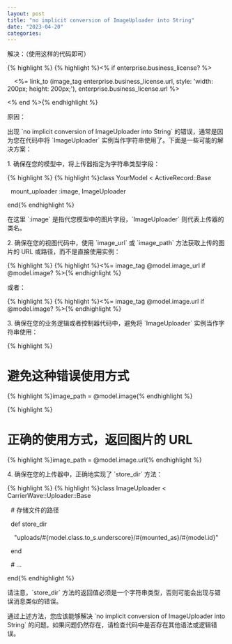 ```yaml
---
layout: post
title: "no implicit conversion of ImageUploader into String"
date: "2023-04-20"
categories: 
---
```

<p>解决：（使用这样的代码即可）</p>

{% highlight %}
{% highlight %}&lt;% if enterprise.business_license? %&gt;

&nbsp;&nbsp;&nbsp; &lt;%= link_to (image_tag enterprise.business_license.url, style: &#39;width: 200px; height: 200px;&#39;), enterprise.business_license.url %&gt;

&lt;% end %&gt;{% endhighlight %}

<p>原因：</p>

<p>出现 `no implicit conversion of ImageUploader into String` 的错误，通常是因为您在代码中将 `ImageUploader` 实例当作字符串使用了。下面是一些可能的解决方案：</p>

<p>1. 确保在您的模型中，将上传器指定为字符串类型字段：</p>

{% highlight %}
{% highlight %}class YourModel &lt; ActiveRecord::Base

&nbsp; mount_uploader :image, ImageUploader

end{% endhighlight %}

<p>在这里 `:image` 是指代您模型中的图片字段，`ImageUploader` 则代表上传器的类名。</p>

<p>2. 确保在您的视图代码中，使用 `image_url` 或 `image_path` 方法获取上传的图片的 URL 或路径，而不是直接使用实例：</p>

{% highlight %}
{% highlight %}&lt;%= image_tag @model.image_url if @model.image? %&gt;{% endhighlight %}

<p>或者：</p>

{% highlight %}
{% highlight %}&lt;%= image_tag @model.image.url if @model.image? %&gt;{% endhighlight %}

<p>3. 确保在您的业务逻辑或者控制器代码中，避免将 `ImageUploader` 实例当作字符串使用：</p>

{% highlight %}
# 避免这种错误使用方式

{% highlight %}image_path = @model.image{% endhighlight %}

{% highlight %}
# 正确的使用方式，返回图片的 URL

{% highlight %}image_path = @model.image.url{% endhighlight %}

<p>4. 确保在您的上传器中，正确地实现了 `store_dir` 方法：</p>

{% highlight %}
{% highlight %}class ImageUploader &lt; CarrierWave::Uploader::Base

&nbsp; # 存储文件的路径

&nbsp; def store_dir

&nbsp;&nbsp;&nbsp; &quot;uploads/#{model.class.to_s.underscore}/#{mounted_as}/#{model.id}&quot;

&nbsp; end

&nbsp; # ...

end{% endhighlight %}

<p>请注意，`store_dir` 方法的返回值必须是一个字符串类型，否则可能会出现与错误消息类似的错误。</p>

<p>通过上述方法，您应该能够解决 `no implicit conversion of ImageUploader into String` 的问题。如果问题仍然存在，请检查代码中是否存在其他语法或逻辑错误。</p>


